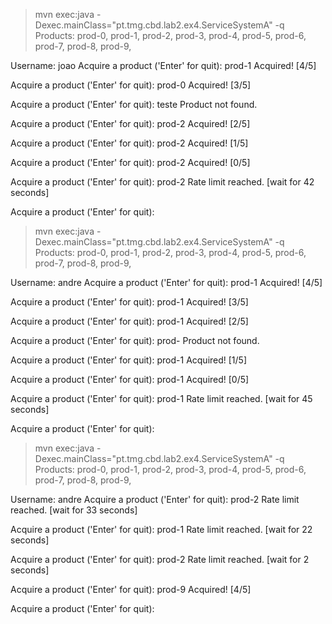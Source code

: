 > mvn exec:java -Dexec.mainClass="pt.tmg.cbd.lab2.ex4.ServiceSystemA" -q
Products:  prod-0, prod-1, prod-2, prod-3, prod-4, prod-5, prod-6, prod-7, prod-8, prod-9,

Username: joao
Acquire a product ('Enter' for quit): prod-1
Acquired! [4/5]

Acquire a product ('Enter' for quit): prod-0
Acquired! [3/5]

Acquire a product ('Enter' for quit): teste
Product not found.

Acquire a product ('Enter' for quit): prod-2
Acquired! [2/5]

Acquire a product ('Enter' for quit): prod-2
Acquired! [1/5]

Acquire a product ('Enter' for quit): prod-2
Acquired! [0/5]

Acquire a product ('Enter' for quit): prod-2
Rate limit reached. [wait for 42 seconds]

Acquire a product ('Enter' for quit): 
> mvn exec:java -Dexec.mainClass="pt.tmg.cbd.lab2.ex4.ServiceSystemA" -q
Products:  prod-0, prod-1, prod-2, prod-3, prod-4, prod-5, prod-6, prod-7, prod-8, prod-9,

Username: andre
Acquire a product ('Enter' for quit): prod-1
Acquired! [4/5]

Acquire a product ('Enter' for quit): prod-1
Acquired! [3/5]

Acquire a product ('Enter' for quit): prod-1
Acquired! [2/5]

Acquire a product ('Enter' for quit): prod-
Product not found.

Acquire a product ('Enter' for quit): prod-1
Acquired! [1/5]

Acquire a product ('Enter' for quit): prod-1
Acquired! [0/5]

Acquire a product ('Enter' for quit): prod-1
Rate limit reached. [wait for 45 seconds]

Acquire a product ('Enter' for quit): 
> mvn exec:java -Dexec.mainClass="pt.tmg.cbd.lab2.ex4.ServiceSystemA" -q
Products:  prod-0, prod-1, prod-2, prod-3, prod-4, prod-5, prod-6, prod-7, prod-8, prod-9,

Username: andre
Acquire a product ('Enter' for quit): prod-2
Rate limit reached. [wait for 33 seconds]

Acquire a product ('Enter' for quit): prod-1
Rate limit reached. [wait for 22 seconds]

Acquire a product ('Enter' for quit): prod-2
Rate limit reached. [wait for 2 seconds]

Acquire a product ('Enter' for quit): prod-9
Acquired! [4/5]

Acquire a product ('Enter' for quit): 
